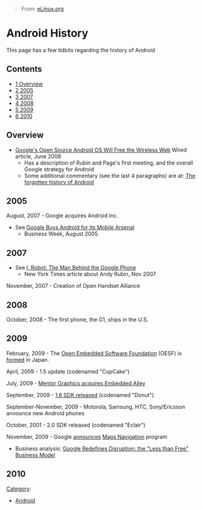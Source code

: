 > From: [eLinux.org](http://eLinux.org/Android_History "http://eLinux.org/Android_History")


# Android History



This page has a few tidbits regarding the history of Android

## Contents

-   [1 Overview](#overview)
-   [2 2005](#2005)
-   [3 2007](#2007)
-   [4 2008](#2008)
-   [5 2009](#2009)
-   [6 2010](#2010)

## Overview

-   [Google's Open Source Android OS Will Free the Wireless
    Web](http://www.wired.com/techbiz/media/magazine/16-07/ff_android?currentPage=all)
    Wired article, June 2008
    -   Has a description of Rubin and Page's first meeting, and the
        overall Google strategy for Android
    -   Some additional commentary (see the last 4 paragraphs) are at:
        [The forgotten history of
        Android](http://news.netapex.org/?page_id=463)

## 2005

August, 2007 - Google acquires Android Inc.

-   See [Google Buys Android for Its Mobile
    Arsenal](http://www.businessweek.com/technology/content/aug2005/tc20050817_0949_tc024.htm)
    - Business Week, August 2005

## 2007

-   See [I, Robot: The Man Behind the Google
    Phone](http://www.nytimes.com/2007/11/04/technology/04google.html?_r=1)
    - New York Times article about Andy Rubin, Nov 2007

November, 2007 - Creation of Open Handset Alliance

## 2008

October, 2008 - The first phone, the G1, ships in the U.S.

## 2009

February, 2009 - The [Open Embedded Software
Foundation](http://www.oesf.org/) (OESF) is
[formed](http://techon.nikkeibp.co.jp/english/NEWS_EN/20090325/167661/)
in Japan.

April, 2009 - 1.5 update (codenamed "CupCake")

July, 2009 - [Mentor Graphics acquires Embedded
Alley](http://www.linuxfordevices.com/c/a/News/Mentor-Graphics-acquires-Embedded-Alley/)

September, 2009 - [1.6 SDK
released](http://www.androidcentral.com/android-donut-16-sdk-released-possibly-coming-users-next-month)
(codenamed "Donut")

September-November, 2009 - Motorola, Samsung, HTC, Sony/Ericsson
announce new Android phones

October, 2001 - 2.0 SDK released (codenamed "Eclair")

November, 2009 - Google
[announces](http://googleblog.blogspot.com/2009/10/announcing-google-maps-navigation-for.html)
[Maps
Navigation](http://www.google.com/mobile/navigation/index.html#p=default)
program

-   Business analysis: [Google Redefines Disruption: the "Less than
    Free" Business
    Model](http://abovethecrowd.com/2009/10/29/google-redefines-disruption-the-%E2%80%9Cless-than-free%E2%80%9D-business-model/)

## 2010


[Category](http://eLinux.org/Special:Categories "Special:Categories"):

-   [Android](http://eLinux.org/Category:Android "Category:Android")

